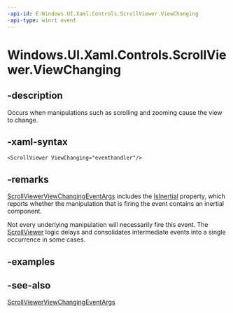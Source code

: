 ```yaml
---
-api-id: E:Windows.UI.Xaml.Controls.ScrollViewer.ViewChanging
-api-type: winrt event
---
```


<!-- Event syntax
public event Windows.Foundation.EventHandler ViewChanging<Windows.UI.Xaml.Controls.ScrollViewerViewChangingEventArgs>
-->

# Windows.UI.Xaml.Controls.ScrollViewer.ViewChanging

## -description
Occurs when manipulations such as scrolling and zooming cause the view to change.



## -xaml-syntax
```xaml
<ScrollViewer ViewChanging="eventhandler"/>
```


## -remarks
[ScrollViewerViewChangingEventArgs](scrollviewerviewchangingeventargs.md) includes the [IsInertial](scrollviewerviewchangingeventargs_isinertial.md) property, which reports whether the manipulation that is firing the event contains an inertial component.

Not every underlying manipulation will necessarily fire this event. The [ScrollViewer](scrollviewer.md) logic delays and consolidates intermediate events into a single occurrence in some cases.

## -examples

## -see-also
[ScrollViewerViewChangingEventArgs](scrollviewerviewchangingeventargs.md)
